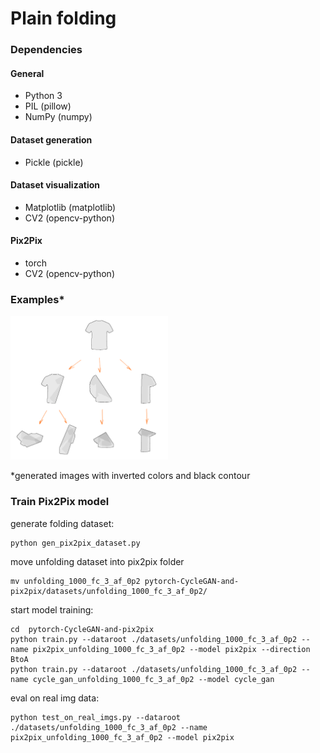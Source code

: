 # Plain folding

### Dependencies

#### General

* Python 3
* PIL (pillow)
* NumPy (numpy)

#### Dataset generation

* Pickle (pickle)

#### Dataset visualization

* Matplotlib (matplotlib)
* CV2 (opencv-python)

#### Pix2Pix

* torch
* CV2 (opencv-python)

### Examples*
<img alt="examples.png" src="examples.png" width=50% />

\*generated images with inverted colors and black contour 

### Train Pix2Pix model

generate folding dataset:

```
python gen_pix2pix_dataset.py
```

move unfolding dataset into pix2pix folder 
```
mv unfolding_1000_fc_3_af_0p2 pytorch-CycleGAN-and-pix2pix/datasets/unfolding_1000_fc_3_af_0p2/
```

start  model training:
```
cd  pytorch-CycleGAN-and-pix2pix
python train.py --dataroot ./datasets/unfolding_1000_fc_3_af_0p2 --name pix2pix_unfolding_1000_fc_3_af_0p2 --model pix2pix --direction BtoA
python train.py --dataroot ./datasets/unfolding_1000_fc_3_af_0p2 --name cycle_gan_unfolding_1000_fc_3_af_0p2 --model cycle_gan
```

eval on real img data:
```
python test_on_real_imgs.py --dataroot ./datasets/unfolding_1000_fc_3_af_0p2 --name pix2pix_unfolding_1000_fc_3_af_0p2 --model pix2pix 
```





